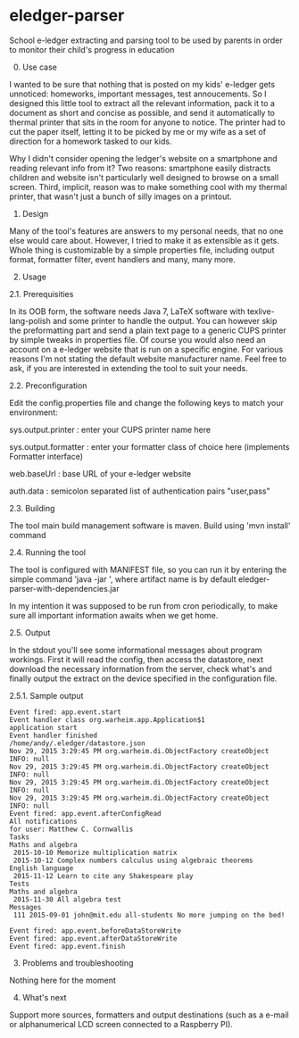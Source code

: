 # eledger-parser
School e-ledger extracting and parsing tool to be used by parents in order to monitor their child's progress in education

0. Use case

I wanted to be sure that nothing that is posted on my kids' e-ledger gets unnoticed: homeworks, important messages, test annoucements. So I designed this little tool to extract all the relevant information, pack it to a document as short and concise as possible, and send it automatically to thermal printer that sits in the room for anyone to notice. The printer had to cut the paper itself, letting it to be picked by me or my wife as a set of direction for a homework tasked to our kids.

Why I didn't consider opening the ledger's website on a smartphone and reading relevant info from it? Two reasons: smartphone easily distracts children and website isn't particularly well designed to browse on a small screen.
Third, implicit, reason was to make something cool with my thermal printer, that wasn't just a bunch of silly images on a printout.

1. Design

Many of the tool's features are answers to my personal needs, that no one else would care about. However, I tried to make it as extensible as it gets. Whole thing is customizable by a simple properties file, including output format, formatter filter, event handlers and many, many more.

2. Usage

2.1. Prerequisities

In its OOB form, the software needs Java 7, LaTeX software with texlive-lang-polish and some printer to handle the output. You can however skip the preformatting part and send a plain text page to a generic CUPS printer by simple tweaks in properties file.
Of course you would also need an account on a e-ledger website that is run on a specific engine. For various reasons I'm not stating the default website manufacturer name. Feel free to ask, if you are interested in extending the tool to suit your needs.

2.2. Preconfiguration

Edit the config.properties file and change the following keys to match your environment:

sys.output.printer : enter your CUPS printer name here

sys.output.formatter : enter your formatter class of choice here (implements Formatter interface)

web.baseUrl : base URL of your e-ledger website

auth.data : semicolon separated list of authentication pairs "user,pass"

2.3. Building

The tool main build management software is maven. 
Build using 'mvn install' command

2.4. Running the tool

The tool is configured with MANIFEST file, so you can run it by entering the simple command
'java -jar <artifact-name>', where artifact name is by default eledger-parser-with-dependencies.jar

In my intention it was supposed to be run from cron periodically, to make sure all important information awaits when we get home.

2.5. Output

In the stdout you'll see some informational messages about program workings. First it will read the config, then access the datastore, next download the necessary information from the server, check what's and finally output the extract on the device specified in the configuration file.

2.5.1. Sample output
```
Event fired: app.event.start
Event handler class org.warheim.app.Application$1
application start
Event handler finished
/home/andy/.eledger/datastore.json
Nov 29, 2015 3:29:45 PM org.warheim.di.ObjectFactory createObject
INFO: null
Nov 29, 2015 3:29:45 PM org.warheim.di.ObjectFactory createObject
INFO: null
Nov 29, 2015 3:29:45 PM org.warheim.di.ObjectFactory createObject
INFO: null
Nov 29, 2015 3:29:45 PM org.warheim.di.ObjectFactory createObject
INFO: null
Event fired: app.event.afterConfigRead
All notifications
for user: Matthew C. Cornwallis
Tasks
Maths and algebra
 2015-10-10 Memorize multiplication matrix
 2015-10-12 Complex numbers calculus using algebraic theorems
English language
 2015-11-12 Learn to cite any Shakespeare play
Tests
Maths and algebra
 2015-11-30 All algebra test
Messages
 111 2015-09-01 john@mit.edu all-students No more jumping on the bed!

Event fired: app.event.beforeDataStoreWrite
Event fired: app.event.afterDataStoreWrite
Event fired: app.event.finish
```

3. Problems and troubleshooting

Nothing here for the moment

4. What's next

Support more sources, formatters and output destinations (such as a e-mail or alphanumerical LCD screen connected to a Raspberry PI).
